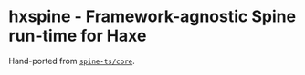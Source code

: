 # hxspine - Framework-agnostic Spine run-time for Haxe

Hand-ported from [`spine-ts/core`](https://github.com/EsotericSoftware/spine-runtimes/tree/3.8/spine-ts/core/src).
